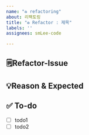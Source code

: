 ```yaml
---
name: "♻️ refactoring"
about: 리팩토링
title: "♻️ Refactor : 제목"
labels: ''
assignees: smLee-code

---
```


## 🗒️Refactor-Issue
<!-- 어떤 부분을 어떻게 리팩토링 할 지 적어주세요. -->

## 💡Reason & Expected
<!-- 리팩토링을 해야하는 이유 및 이를 통해 기대하는 효과를 적어주세요. -->

## ✅ To-do
<!-- 해야 할 일들을 적어주세요 -->
- [ ] todo1
- [ ] todo2
